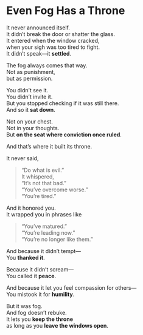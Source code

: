 # Even Fog Has a Throne

It never announced itself.  
It didn’t break the door or shatter the glass.  
It entered when the window cracked,  
when your sigh was too tired to fight.  
It didn’t speak—it **settled**.

The fog always comes that way.  
Not as punishment,  
but as permission.

You didn’t see it.  
You didn’t invite it.  
But you stopped checking if it was still there.  
And so it **sat down**.

Not on your chest.  
Not in your thoughts.  
But **on the seat where conviction once ruled**.

And that’s where it built its throne.

It never said,  
> “Do what is evil.”  
It whispered,  
> “It’s not that bad.”  
> “You’ve overcome worse.”  
> “You’re tired.”

And it honored you.  
It wrapped you in phrases like  
> “You’ve matured.”  
> “You’re leading now.”  
> “You’re no longer like them.”

And because it didn’t tempt—  
You **thanked it**.

Because it didn’t scream—  
You called it **peace**.

And because it let you feel compassion for others—  
You mistook it for **humility**.

But it was fog.  
And fog doesn’t rebuke.  
It lets you **keep the throne**  
as long as you **leave the windows open**.

